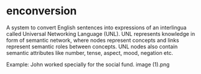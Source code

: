 # enconversion
A system to convert English sentences into expressions of an interlingua called Universal Networking Language (UNL). UNL represents knowledge in form of semantic network, where nodes represent concepts and links represent semantic roles between concepts. UNL nodes also contain semantic attributes like number, tense, aspect, mood, negation etc. 

Example: John worked specially for the social fund.
image (1).png
